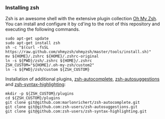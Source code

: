 ### Installing zsh
Zsh is an awesome shell with the extensive plugin collection
[Oh My Zsh](https://ohmyz.sh/).
You can install and configure it by cd'ing to the root
of this repository and executing the following commands.

```
sudo apt-get update
sudo apt-get install zsh
sh -c "$(curl -fsSL https://raw.github.com/ohmyzsh/ohmyzsh/master/tools/install.sh)"
mv ${HOME}/.zshrc ${HOME}/.zshrc-original
ln -s ${PWD}/zsh/.zshrc ${HOME}/.zshrc
ZSH_CUSTOM="${HOME}/.oh-my-zsh/custom2"
ln -s ${PWD}/zsh/custom ${ZSH_CUSTOM}
```

Installation of additional plugins,
[zsh-autocomplete](https://github.com/marlonrichert/zsh-autocomplete),
[zsh-autosuggestions](https://github.com/zsh-users/zsh-autosuggestions)
and
[zsh-syntax-highlighting](https://github.com/zsh-users/zsh-syntax-highlighting):
```
mkdir -p ${ZSH_CUSTOM}/plugins
cd ${ZSH_CUSTOM}/plugins
git clone git@github.com:marlonrichert/zsh-autocomplete.git
git clone git@github.com:zsh-users/zsh-autosuggestions.git
git clone git@github.com:zsh-users/zsh-syntax-highlighting.git
```
